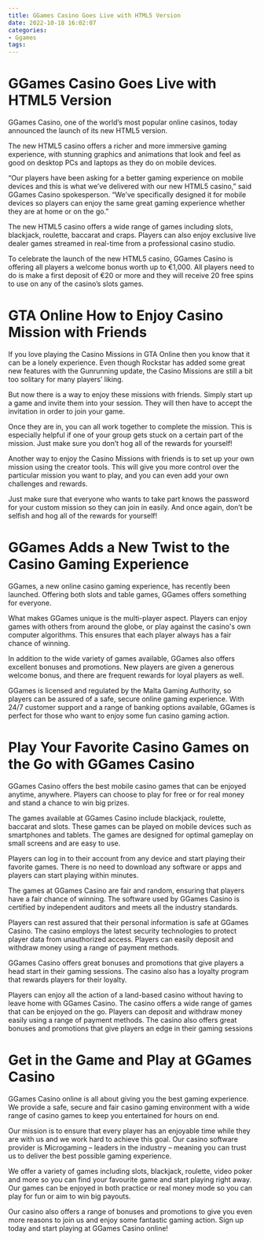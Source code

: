 ```yaml
---
title: GGames Casino Goes Live with HTML5 Version
date: 2022-10-18 16:02:07
categories:
- Ggames
tags:
---
```



#  GGames Casino Goes Live with HTML5 Version

GGames Casino, one of the world’s most popular online casinos, today announced the launch of its new HTML5 version.

The new HTML5 casino offers a richer and more immersive gaming experience, with stunning graphics and animations that look and feel as good on desktop PCs and laptops as they do on mobile devices.

“Our players have been asking for a better gaming experience on mobile devices and this is what we’ve delivered with our new HTML5 casino,” said GGames Casino spokesperson. “We’ve specifically designed it for mobile devices so players can enjoy the same great gaming experience whether they are at home or on the go.”

The new HTML5 casino offers a wide range of games including slots, blackjack, roulette, baccarat and craps. Players can also enjoy exclusive live dealer games streamed in real-time from a professional casino studio.

To celebrate the launch of the new HTML5 casino, GGames Casino is offering all players a welcome bonus worth up to €1,000. All players need to do is make a first deposit of €20 or more and they will receive 20 free spins to use on any of the casino’s slots games.

#  GTA Online How to Enjoy Casino Mission with Friends

If you love playing the Casino Missions in GTA Online then you know that it can be a lonely experience. Even though Rockstar has added some great new features with the Gunrunning update, the Casino Missions are still a bit too solitary for many players’ liking.

But now there is a way to enjoy these missions with friends. Simply start up a game and invite them into your session. They will then have to accept the invitation in order to join your game.

Once they are in, you can all work together to complete the mission. This is especially helpful if one of your group gets stuck on a certain part of the mission. Just make sure you don’t hog all of the rewards for yourself!

Another way to enjoy the Casino Missions with friends is to set up your own mission using the creator tools. This will give you more control over the particular mission you want to play, and you can even add your own challenges and rewards.

Just make sure that everyone who wants to take part knows the password for your custom mission so they can join in easily. And once again, don’t be selfish and hog all of the rewards for yourself!

#  GGames Adds a New Twist to the Casino Gaming Experience

GGames, a new online casino gaming experience, has recently been launched. Offering both slots and table games, GGames offers something for everyone.

What makes GGames unique is the multi-player aspect. Players can enjoy games with others from around the globe, or play against the casino's own computer algorithms. This ensures that each player always has a fair chance of winning.

In addition to the wide variety of games available, GGames also offers excellent bonuses and promotions. New players are given a generous welcome bonus, and there are frequent rewards for loyal players as well.

GGames is licensed and regulated by the Malta Gaming Authority, so players can be assured of a safe, secure online gaming experience. With 24/7 customer support and a range of banking options available, GGames is perfect for those who want to enjoy some fun casino gaming action.

#  Play Your Favorite Casino Games on the Go with GGames Casino

GGames Casino offers the best mobile casino games that can be enjoyed anytime, anywhere. Players can choose to play for free or for real money and stand a chance to win big prizes.

The games available at GGames Casino include blackjack, roulette, baccarat and slots. These games can be played on mobile devices such as smartphones and tablets. The games are designed for optimal gameplay on small screens and are easy to use.

Players can log in to their account from any device and start playing their favorite games. There is no need to download any software or apps and players can start playing within minutes.

The games at GGames Casino are fair and random, ensuring that players have a fair chance of winning. The software used by GGames Casino is certified by independent auditors and meets all the industry standards.

Players can rest assured that their personal information is safe at GGames Casino. The casino employs the latest security technologies to protect player data from unauthorized access. Players can easily deposit and withdraw money using a range of payment methods.

GGames Casino offers great bonuses and promotions that give players a head start in their gaming sessions. The casino also has a loyalty program that rewards players for their loyalty.

Players can enjoy all the action of a land-based casino without having to leave home with GGames Casino. The casino offers a wide range of games that can be enjoyed on the go. Players can deposit and withdraw money easily using a range of payment methods. The casino also offers great bonuses and promotions that give players an edge in their gaming sessions

#  Get in the Game and Play at GGames Casino

GGames Casino online is all about giving you the best gaming experience. We provide a safe, secure and fair casino gaming environment with a wide range of casino games to keep you entertained for hours on end.

Our mission is to ensure that every player has an enjoyable time while they are with us and we work hard to achieve this goal. Our casino software provider is Microgaming – leaders in the industry – meaning you can trust us to deliver the best possible gaming experience.

We offer a variety of games including slots, blackjack, roulette, video poker and more so you can find your favourite game and start playing right away. Our games can be enjoyed in both practice or real money mode so you can play for fun or aim to win big payouts.

Our casino also offers a range of bonuses and promotions to give you even more reasons to join us and enjoy some fantastic gaming action. Sign up today and start playing at GGames Casino online!